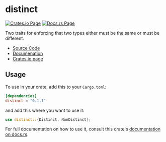 distinct
========

[![Crates.io Page](https://img.shields.io/crates/v/distinct.svg)][crates]
[![Docs.rs Page](https://docs.rs/distinct/badge.svg)][docs]

Two traits for enforcing that two types either must be the same or must
be different.

- [Source Code][repo]
- [Documenation][docs]
- [Crates.io page][crates]

## Usage

To use in your crate, add this to your `Cargo.toml`:
```toml
[dependencies]
distinct = "0.1.1"
```

and add this where you want to use it:
```rust
use distinct::{Distinct, NonDistinct};
```

For full documentation on how to use it, consult this crate's
[documentation on docs.rs][docs].

[crates]: https://crates.io/crates/distinct
[docs]: https://docs.rs/crates/distinct
[repo]: https://github.com/JarredAllen/distinct
